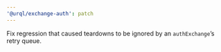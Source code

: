 ```yaml
---
'@urql/exchange-auth': patch
---
```


Fix regression that caused teardowns to be ignored by an `authExchange`’s retry queue.

